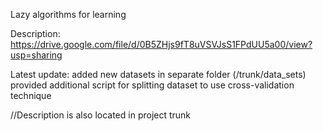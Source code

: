 Lazy algorithms for learning

Description:
https://drive.google.com/file/d/0B5ZHjs9fT8uVSVJsS1FPdUU5a00/view?usp=sharing

Latest update:
added new datasets in separate folder (/trunk/data\_sets)
provided additional script for splitting dataset to use cross-validation technique

//Description is also located in project trunk